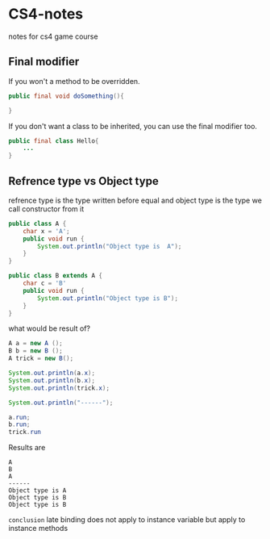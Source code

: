 # CS4-notes
notes for cs4 game course 

## Final modifier

If you won't a method to be overridden.
``` java
public final void doSomething(){

}
```

If you don't want a class to be inherited, you can use the final
modifier too.

```java
public final class Hello{
    ...
}
```

## Refrence type vs Object type
   refrence type is the type written before equal and object type is the type we call constructor from it
```java 
public class A {
    char x = 'A';
    public void run {
        System.out.println("Object type is  A");
    }
}
```
```java
public class B extends A {
    char c = 'B'
    public void run {
        System.out.println("Object type is B");
    }
}
```

what would be result of?

```java
A a = new A ();
B b = new B ();
A trick = new B();
```

```java
System.out.println(a.x);
System.out.println(b.x);
System.out.println(trick.x);

System.out.println("------");

a.run;
b.run;
trick.run
```
Results are 
```
A
B
A
------
Object type is A
Object type is B
Object type is B
```
`conclusion` late binding does not apply to instance variable but apply to instance methods 

